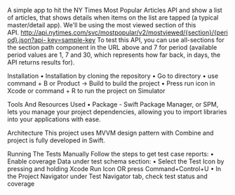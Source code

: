 A simple app to hit the NY Times Most Popular Articles API and show a list of articles, that shows details when items on the list are tapped (a typical master/detail app).
We'll be using the most viewed section of this API. http://api.nytimes.com/svc/mostpopular/v2/mostviewed/{section}/{period}.json?api- key=sample-key To test this API, you can use all-sections for the section path component in the URL above and 7 for period (available period values are 1, 7 and 30, which represents how far back, in days, the API returns results for).

Installation
	•	Installation by cloning the repository
	•	Go to directory
	•	use command + B or Product -> Build to build the project
	•	Press run icon in Xcode or command + R to run the project on Simulator

Tools And Resources Used
	•	Package - Swift Package Manager, or SPM, lets you manage your project dependencies, allowing you to import libraries into your applications with ease.

Architecture
This project uses MVVM design pattern with Combine and project is fully developed in Swift.

Running The Tests Manually
Follow the steps to get test case reports:
	•	Enable coverage Data under test schema section:
	•	Select the Test Icon by pressing and holding Xcode Run Icon OR press Command+Control+U
	•	In the Project Navigator under Test Navigator tab, check test status and coverage
